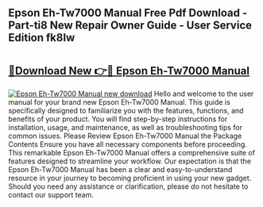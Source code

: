 ## Epson Eh-Tw7000 Manual Free Pdf Download - Part-ti8 New Repair Owner Guide - User Service Edition fk8Iw

# <h2><a href="http://cf13983.oget.top/?id=Epson+Eh-Tw7000+Manual">🔗Download New 👉🔴 Epson Eh-Tw7000 Manual</a></h2>

[![Epson Eh-Tw7000 Manual new download](https://i.imgur.com/5g1atiW.png)](http://cf13983.oget.top/?id=Epson+Eh-Tw7000+Manual)
Hello and welcome to the user manual for your brand new Epson Eh-Tw7000 Manual. This guide is specifically designed to familiarize you with the features, functions, and benefits of your product. You will find step-by-step instructions for installation, usage, and maintenance, as well as troubleshooting tips for common issues. Please Review Epson Eh-Tw7000 Manual the Package Contents Ensure you have all necessary components before proceeding. This remarkable Epson Eh-Tw7000 Manual offers a comprehensive suite of features designed to streamline your workflow. Our expectation is that the Epson Eh-Tw7000 Manual has been a clear and easy-to-understand resource in your journey to becoming proficient in using your new gadget. Should you need any assistance or clarification, please do not hesitate to contact our support team.
